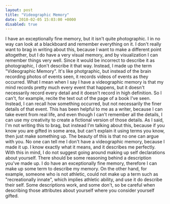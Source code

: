 ```yaml
---
layout: post
title: "Videographic Memory"
date: 2010-02-05 15:03:00 +0000
disabled: true
---
```

I have an exceptionally fine memory, but it isn't quite photographic. I in no way can look at a blackboard and remember everything on it. I don't really want to brag in writing about this, because I want to make a different point altogether, but I do have a very visual memory, and by visualization I can remember things very well. Since it would be incorrect to describe it as photographic, I don't describe it that way. Instead, I made up the term "Videographic Memory". It's like photgraphic, but instead of the brain recording photos of events seen, it records videos of events as they occurred.
What I mean when I say I have a videographic memory is that my mind records pretty much every event that happens, but it doesn't necessarily record every detail and it doesn't record in high definition. So I can't, for example, recite the text out of the page of a book I've seen. Instead, I can recall how something occurred, but not necessarily the finer details of that event. This has been helpful to me as a writer, because I can take event from real life, and even though I can't remember all the details, I can use my creativity to create a fictional version of those details.
As I said, I'm not writing this to brag, but instead I'm talking about this, because if you know you are gifted in some area, but can't explain it using terms you know, then just make something up. The beauty of this is that no one can argue with you. No one can tell me I don't have a videographic memory, because I made it up. I know exactly what it means, and it describes me perfectly.
With this in mind, I do not suggest going around making up self declarations about yourself. There should be some reasoning behind a description you've made up. I do have an exceptionally fine memory, therefore I can make up some term to describe my memory. On the other hand, for example, someone who is not athletic, could not make up a term such as "recreationally innate", which implies athletic ability, and use it do describe their self. Some descriptions work, and some don't, so be careful when describing those attributes about yourself where you consider yourself gifted.

